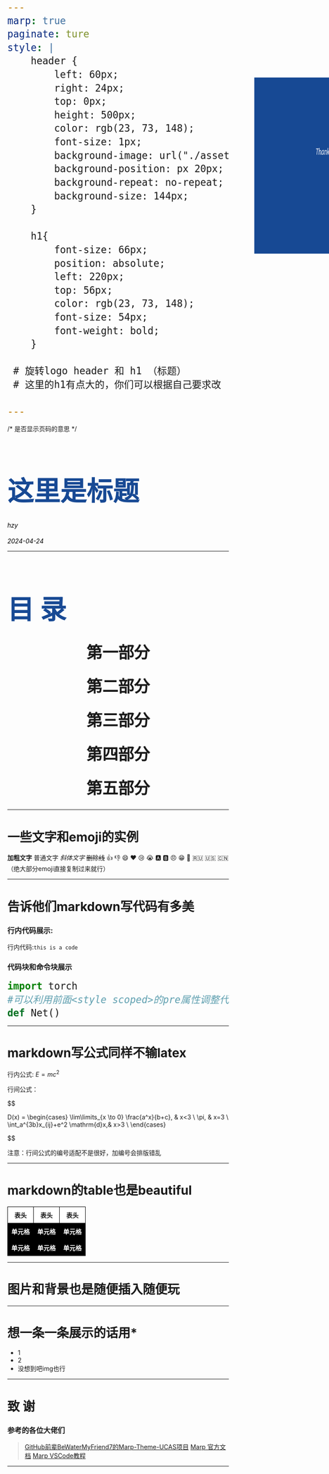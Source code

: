 ```yaml
---
marp: true
paginate: ture
style: | 
    header {
        left: 60px;
        right: 24px;
        top: 0px;
        height: 500px;
        color: rgb(23, 73, 148);
        font-size: 1px; 
        background-image: url("./asset/logo.gif"); 
        background-position: px 20px;
        background-repeat: no-repeat;
        background-size: 144px;
    }

    h1{
        font-size: 66px;
        position: absolute;
        left: 220px;
        top: 56px;
        color: rgb(23, 73, 148);
        font-size: 54px; 
        font-weight: bold;
    }

 # 旋转logo header 和 h1 （标题）
 # 这里的h1有点大的，你们可以根据自己要求改

---
```


<style scoped>
    h2 {
        color: black;
        margin-bottom: 12px;
        text-align: left;
        font-size: 66px;
    }

    h6 {
        color: black;
        margin-bottom: 3px;
        text-align: left;
        
    }

</style>
<!-- _header: . -->
<!--_paginate: false -->/* 是否显示页码的意思 */

![bg](./asset/bg1.png)
## 这里是标题


###### hzy
###### 2024-04-24


---
<style scoped>
    section {
    text-align: center;/* 文本居中 */
    }
    h2 {
        /* h2指的是## 后的文本 同理h3，h4，markdown最多用到h6 */
        /* 这里默认不用h1是因为开头定义了全局的h1为特定位置的标题 */
        color: rgb(23, 73, 148);
        margin-bottom: 30px;/* 字体下margin，top是上 */
        font-size:60px; /* 字体大小 */
        font-weight: bold;/* 加粗 */
    }
    h4 {
        text-align: center;
        font-size: 36px;
        margin-bottom:25px;
        margin-top:5px;
    }


</style>
<!--_paginate: true -->

![bg left:55%](./asset/background.png)
## 目 录

#### 第一部分
#### 第二部分
#### 第三部分
#### 第四部分
#### 第五部分

---
<style scoped>



</style>
<!-- _header: . -->
<!--_paginate: true -->

# 一些文字和emoji的实例

**加粗文字**
普通文字
*斜体文字*
~~删除线~~
👍 👎 😄 ❤️ 😢 😭 🅰️ 🅱️ 😠 😁 👅 🇷🇺 🇺🇸 🇨🇳
（绝大部分emoji直接复制过来就行）


---
<style scoped>

    pre {
        font-size: 26px; 
        /* position: absolute;代码块的坐标是absolute的 */
        /* top: 280px; 调整代码块距离顶部的位置 */
        /* left: 540px; 调整代码块距离左侧的位置 */
        /* width: 100px; 可以自己调整代码块大小
        height: 200px; */
    }



</style>
<!-- _header: . -->
<!--_paginate: true -->

# 告诉他们markdown写代码有多美

### 行内代码展示: 

行内代码:`this is a code`


### 代码块和命令块展示


``` python
import torch 
#可以利用前面<style scoped>的pre属性调整代码块的字体大小，位置大小等等
def Net()
```

---
<style scoped>


</style>
<!-- _header: . -->
<!--_paginate: true -->

# markdown写公式同样不输latex



行内公式: $E=mc^2$

行间公式：

$$

D(x) = \begin{cases}
\lim\limits_{x \to 0} \frac{a^x}{b+c}, & x<3 \\
\pi, & x=3 \\
\int_a^{3b}x_{ij}+e^2 \mathrm{d}x,& x>3 \\
\end{cases} 

$$

注意：行间公式的编号适配不是很好，加编号会排版错乱

---
<style scoped>

    table {
        border-collapse: collapse; /* 合并表格边框 */
        width: 100%; /* 设置表格宽度 */
    }

    th, td {
        border: 1px solid black; /* 设置表格单元格边框 */
        padding: 8px; /* 设置表格单元格内边距 */
        text-align: center; /* 设置表格单元格文本对齐方式为居中 */
    } /* th是表头，可以一起设置也可以分开设置 */

    th {
        background-color: white; /* 设置表格标题行的背景颜色 */
        font-weight: bold; /* 设置表格标题行的字体加粗 */
    }
    td {
        background-color: rgb(0, 0, 0); /* 设置表格标题行的背景颜色 */
        font-weight: bold; /* 设置表格标题行的字体加粗 */
        color: white;
    }
</style>
<!-- _header: . -->
<!--_paginate: true -->

# markdown的table也是beautiful


|  表头   | 表头  | 表头 |
|  ----  | ----  |--- |
| 单元格  | 单元格 |单元格|
| 单元格  | 单元格 |单元格|


---

<style scoped>
    img{
        position: absolute;
        top: 240px; /* 调整图片距离顶部的位置 */
        left: 790px; /* 调整图片距离左侧的位置 */
        width: 400px;/* 调整图片width */
        height: 400px;/* 调整图片height */
    }

</style>
<!-- _header: . -->
<!--_paginate: true -->

# 图片和背景也是随便插入随便玩

![img](./asset/study.jpg)
![bg fit](./asset/bg_set.png)

---

<style scoped>
    img{
        position: absolute;
        top: 240px; 
        left: 790px; 
        width: 400px;
        height: 400px;
    }

</style>
<!-- _header: . -->
<!--_paginate: true -->

# 想一条一条展示的话用*

* 1
* 2
* 没想到吧img也行![img](./asset/study.jpg)



---
<style scoped>


</style>
<!-- _header: . -->
<!--_paginate: true-->

# 致 谢



### 参考的各位大佬们
> [GitHub前辈BeWaterMyFriend7的Marp-Theme-UCAS项目](https://github.com/BeWaterMyFriend7/Marp-Theme-UCAS)
>  [Marp 官方文档](https://marpit.marp.app/markdown)
>  [Marp VSCode教程](https://github.com/marp-team/marp-vscode)





---
<style scoped>
</style>

<!--_paginate: false -->

![bg](./asset/bg_end.png)












